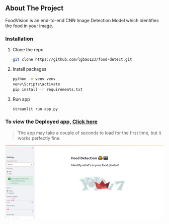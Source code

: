 

<!-- ABOUT THE PROJECT -->
## About The Project



FoodVision is an end-to-end CNN Image Detection Model which identifies the food in your image.


### Installation


1. Clone the repo
   ```sh
   git clone https://github.com/lgbao123/food-detect.git
   ```
3. Install packages
   ```sh
   python -m venv venv
   venv\Scripts\activate
   pip install -r requirements.txt
   ```
4. Run app
   ```sh
   streamlit run app.py
   ```



### To view the Deployed app, [Click here](https://lgbao123-food-detect-app-1nwc2g.streamlit.app/)

> The app may take a couple of seconds to load for the first time, but it works perfectly fine.

![Screenshot](./assets/demo.png)


